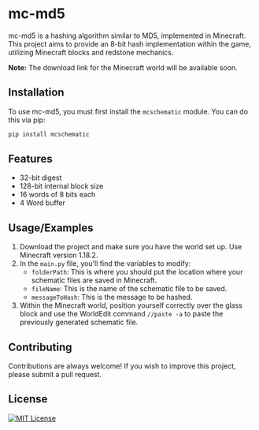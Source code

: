 
# mc-md5

mc-md5 is a hashing algorithm similar to MD5, implemented in Minecraft. This project aims to provide an 8-bit hash implementation within the game, utilizing Minecraft blocks and redstone mechanics.

**Note:** The download link for the Minecraft world will be available soon.

## Installation

To use mc-md5, you must first install the `mcschematic` module. You can do this via pip:

```bash
pip install mcschematic
```
    
## Features

- 32-bit digest
- 128-bit internal block size
- 16 words of 8 bits each
- 4 Word buffer


## Usage/Examples

1. Download the project and make sure you have the world set up. Use Minecraft version 1.18.2.
2. In the `main.py` file, you'll find the variables to modify:
   - `folderPath`: This is where you should put the location where your schematic files are saved in Minecraft.
   - `fileName`: This is the name of the schematic file to be saved.
   - `messageToHash`: This is the message to be hashed.
3. Within the Minecraft world, position yourself correctly over the glass block and use the WorldEdit command `//paste -a` to paste the previously generated schematic file.

## Contributing

Contributions are always welcome! If you wish to improve this project, please submit a pull request.


## License

[![MIT License](https://img.shields.io/badge/License-MIT-green.svg)](https://choosealicense.com/licenses/mit/)
